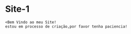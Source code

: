# Site-1

    <Bem Vindo ao meu Site!
    estou em processo de criação,por favor tenha paciencia!
    

